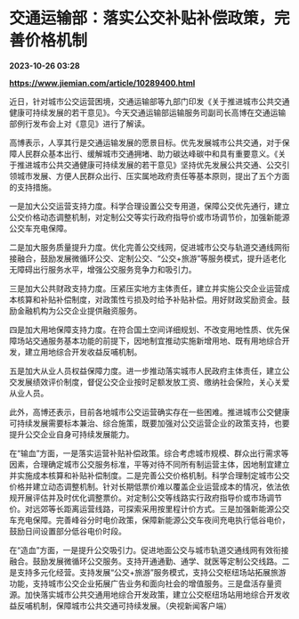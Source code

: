 # 交通运输部：落实公交补贴补偿政策，完善价格机制

**2023-10-26 03:28**

**https://www.jiemian.com/article/10289400.html**

近日，针对城市公交运营困境，交通运输部等九部门印发《关于推进城市公共交通健康可持续发展的若干意见》。今天交通运输部运输服务司副司长高博在交通运输部例行发布会上对《意见》进行了解读。

高博表示，人享其行是交通运输发展的愿景目标。优先发展城市公共交通，对于保障人民群众基本出行、缓解城市交通拥堵、助力碳达峰碳中和具有重要意义。《关于推进城市公共交通健康可持续发展的若干意见》坚持优先发展公共交通、公交引领城市发展、方便人民群众出行、压实属地政府责任等基本原则，提出了五个方面的支持措施。

一是加大公交运营支持力度。科学合理设置公交专用道，保障公交优先通行，建立公交价格动态调整机制，对定制公交等实行政府指导价或市场调节价，加强新能源公交车充电保障。

二是加大服务质量提升力度。优化完善公交线网，促进城市公交与轨道交通线网衔接融合，鼓励发展微循环公交、定制公交、“公交+旅游”等服务模式，提升适老化无障碍出行服务水平，增强公交服务竞争力和吸引力。

三是加大公共财政支持力度。压紧压实地方主体责任，建立并实施公交企业运营成本核算和补贴补偿制度，对政策性亏损及时给予补贴补偿。用好财政奖励资金。鼓励金融机构为公交企业提供融资服务。

四是加大用地保障支持力度。在符合国土空间详细规划、不改变用地性质、优先保障场站交通服务基本功能的前提下，因地制宜推动实施新增用地、既有用地综合开发，建立用地综合开发收益反哺机制。

五是加大从业人员权益保障力度。进一步推动落实城市人民政府主体责任，建立公交发展绩效评价制度，督促公交企业按时足额发放工资、缴纳社会保险，关心关爱从业人员。

此外，高博还表示，目前各地城市公交运营确实存在一些困难。推进城市公交健康可持续发展需要标本兼治、综合施策，既要加强对公交运营企业的政策支持，也要提升公交企业自身可持续发展能力。

在“输血”方面，一是落实运营补贴补偿政策。综合考虑城市规模、群众出行需求等因素，合理确定城市公交服务标准，平等对待不同所有制运营主体，因地制宜建立并实施成本核算和补贴补偿制度。二是完善公交价格机制。科学合理制定城市公交价格并建立动态调整机制。针对长期低票价难以覆盖企业运营成本的情况，依法依规开展评估并及时优化调整票价。对定制公交等线路实行政府指导价或市场调节价。对远郊等长距离运营线路，可探索采用按里程计价方式。三是加强新能源公交车充电保障。完善峰谷分时电价政策，保障新能源公交车夜间充电执行低谷电价，鼓励日间设置部分低谷电价时段。

在“造血”方面，一是提升公交吸引力。促进地面公交与城市轨道交通线网有效衔接融合。鼓励发展微循环公交服务。支持开通通勤、通学、就医等定制公交线路。二是支持多元化经营。支持发展“公交+旅游”服务模式，支持公交枢纽场站拓展旅游功能，支持城市公交企业拓展广告业务和面向社会的增值服务。三是盘活存量资源。加快落实城市公共交通用地综合开发政策，建立公交枢纽场站用地综合开发收益反哺机制，保障城市公共交通可持续发展。（央视新闻客户端）